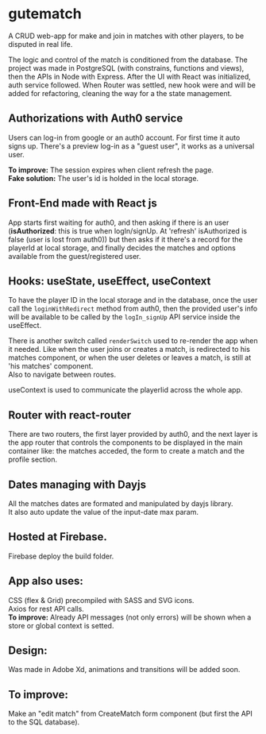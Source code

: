 #  gutematch
A CRUD web-app for make and join in matches with other players, to be disputed in real life.

The logic and control of the match is conditioned from the database.
The project was made in PostgreSQL (with constrains, functions and views), then the APIs in Node with Express.
After the UI with React was initialized, auth service followed. 
When Router was settled, new hook were and will be added for refactoring, cleaning the way for a the state management.

## Authorizations with Auth0 service
Users can log-in from google or an auth0 account. For first time it auto signs up.
There's a preview log-in as a "guest user", it works as a universal user.

**To improve:** The session expires when client refresh the page.\
**Fake solution:** The user's id is holded in the local storage.

## Front-End made with React js
App starts first waiting for auth0, and then asking if there is an user (**isAuthorized**: this is true when logIn/signUp. At 'refresh' isAuthorized is false (user is lost from auth0)) but then asks if it there's a record for the playerId at local storage, and finally decides the matches and options available from the guest/registered user.

## Hooks: useState, useEffect, useContext
To have the player ID in the local storage and in the database, once the user call the `loginWithRedirect` method from auth0, then the provided user's info will be available to be called by the `logIn_signUp` API service inside the useEffect.

There is another switch called `renderSwitch` used to re-render the app when it needed. Like when the user joins or creates a match, is redirected to his matches component, or when the user deletes or leaves a match, is still at 'his matches' component.\
Also to navigate between routes.

useContext is used to communicate the playerIid across the whole app.

## Router with react-router
There are two routers, the first layer provided by auth0, and the next layer is the app router that controls the components to be displayed in the main container like: the matches acceded, the form to create a match and the profile section.

## Dates managing with Dayjs
All the matches dates are formated and manipulated by dayjs library.\
It also auto update the value of the input-date max param.

## Hosted at Firebase.
Firebase deploy the build folder.

## App also uses:
CSS (flex & Grid) precompiled with SASS and SVG icons.\
Axios for rest API calls.\
**To improve:** Already API messages (not only errors) will be shown when a store or global context is setted.

## Design:
Was made in Adobe Xd, animations and transitions will be added soon.

## To improve:
Make an "edit match" from CreateMatch form component (but first the API to the SQL database).